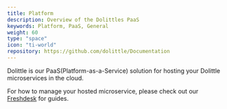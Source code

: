 ```yaml
---
title: Platform
description: Overview of the Dolittles PaaS
keywords: Platform, PaaS, General
weight: 60
type: "space"
icon: "ti-world"
repository: https://github.com/dolittle/Documentation
---
```

Dolittle is our PaaS(Platform-as-a-Service) solution for hosting your Dolittle microservices in the cloud.

For how to manage your hosted microservice, please check out our [Freshdesk](https://dolittle.freshdesk.com/support/home) for guides.
